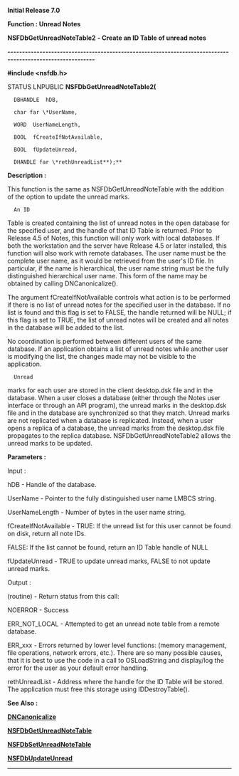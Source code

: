 




<!--
 /\* Font Definitions \*/
 @font-face
 {font-family:Helv;
 panose-1:2 11 6 4 2 2 2 3 2 4;}
@font-face
 {font-family:"Cambria Math";
 panose-1:2 4 5 3 5 4 6 3 2 4;}
 /\* Style Definitions \*/
 p.MsoNormal, li.MsoNormal, div.MsoNormal
 {margin-top:0cm;
 margin-right:0cm;
 margin-bottom:8.0pt;
 margin-left:0cm;
 line-height:107%;
 font-size:11.0pt;
 font-family:"Calibri",sans-serif;}
.MsoChpDefault
 {font-size:11.0pt;}
.MsoPapDefault
 {margin-bottom:8.0pt;
 line-height:107%;}
 /\* Page Definitions \*/
 @page WordSection1
 {size:612.0pt 792.0pt;
 margin:72.0pt 72.0pt 72.0pt 72.0pt;}
div.WordSection1
 {page:WordSection1;}
-->




**Initial Release 7.0**



**Function : Unread Notes**



**NSFDbGetUnreadNoteTable2** **- Create an
ID Table of unread notes**


**----------------------------------------------------------------------------------------------------------**



**#include <nsfdb.h>**



STATUS
LNPUBLIC **NSFDbGetUnreadNoteTable2(**  

      DBHANDLE  hDB,  

      char far \*UserName,  

      WORD  UserNameLength,  

      BOOL  fCreateIfNotAvailable,  

      BOOL  fUpdateUnread,  

      DHANDLE far \*rethUnreadList**);**



**Description :**



This
function is the same as NSFDbGetUnreadNoteTable with the addition of the option
to update the unread marks.


 


      An ID
Table is created containing the list of unread notes in the open database for
the specified user, and the handle of that ID Table is returned.  Prior to
Release 4.5 of Notes, this function will only work with local databases.  If
both the workstation and the server have Release 4.5 or later installed, this
function will also work with remote databases.  The user name must be the
complete user name, as it would be retrieved from the user's ID file.  In
particular, if the name is hierarchical, the user name string must be the fully
distinguished hierarchical user name.  This form of the name may be obtained by
calling DNCanonicalize().  

  

The argument fCreateIfNotAvailable controls what action is to be performed if
there is no list of unread notes for the specified user in the database.  If no
list is found and this flag is set to FALSE, the handle returned will be NULL; 
if this flag is set to TRUE, the list of unread notes will be created and all
notes in the database will be added to the list.  

  

No coordination is performed between different users of the same database.  If
an application obtains a list of unread notes while another user is modifying
the list, the changes made may not be visible to the application.


 


      Unread
marks for each user are stored in the client desktop.dsk file and in the
database.  When a user closes a database (either through the Notes user
interface or through an API program), the unread marks in the desktop.dsk file
and in the database are synchronized so that they match.  Unread marks are not
replicated when a database is replicated.  Instead, when a user opens a replica
of a database, the unread marks from the desktop.dsk file propagates to the
replica database.  NSFDbGetUnreadNoteTable2 allows the unread marks to be
updated.


 


**Parameters :**



Input :  

hDB  -  Handle of the database.  

  

UserName  -  Pointer to the fully distinguished user name LMBCS string.  

  

UserNameLength  -  Number of bytes in the user name string.  

  

fCreateIfNotAvailable  -  TRUE: If the unread list for this user cannot be
found on disk, return all note IDs.  

FALSE:  If the list cannot be found, return an ID Table handle of NULL  

  

fUpdateUnread  -  TRUE to update unread marks, FALSE to not update unread
marks.  

  




Output :  

(routine)  -  Return status from this call:  

  

NOERROR - Success  

ERR\_NOT\_LOCAL - Attempted to get an unread note table from a remote database.  

ERR\_xxx - Errors returned by lower level functions: (memory management, file
operations, network errors, etc.).  There are so many possible causes, that it
is best to use the code in a call to OSLoadString and display/log the error for
the user as your default error handling.  

  

  

rethUnreadList  -  Address where the handle for the ID Table will be stored. 
The application must free this storage using IDDestroyTable().  

  




 **See Also :**


**[DNCanonicalize](DNCanonicalize.md)**


**[NSFDbGetUnreadNoteTable](NSFDbGetUnreadNoteTable.md)**


**[NSFDbSetUnreadNoteTable](NSFDbSetUnreadNoteTable.md)**


**[NSFDbUpdateUnread](NSFDbUpdateUnread.md)**



----------------------------------------------------------------------------------------------------------


 





